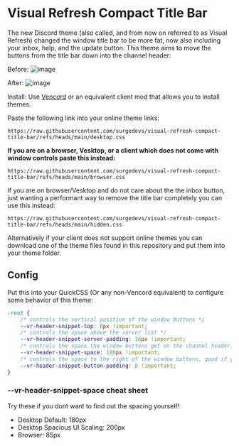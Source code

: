 # Visual Refresh Compact Title Bar

The new Discord theme (also called, and from now on referred to as Visual Refresh) changed the window title bar to be more fat, now also including your inbox, help, and the update button.
This theme aims to move the buttons from the title bar down into the channel header:

Before:
![image](https://github.com/user-attachments/assets/4fd945aa-b31f-4f56-9e67-099efc8b8630)

After:
![image](https://github.com/user-attachments/assets/1a0a3718-dc30-411f-9404-579f5ed65509)

Install:
Use [Vencord](https://github.com/Vendicated/Vencord) or an equivalent client mod that allows you to install themes.

Paste the following link into your online theme links:
```
https://raw.githubusercontent.com/surgedevs/visual-refresh-compact-title-bar/refs/heads/main/desktop.css
```

**If you are on a browser, Vesktop, or a client which does not come with window controls paste this instead:**
```
https://raw.githubusercontent.com/surgedevs/visual-refresh-compact-title-bar/refs/heads/main/browser.css
```
If you are on browser/Vesktop and do not care about the the inbox button, just wanting a performant way to remove the title bar completely you can use this instead:
```
https://raw.githubusercontent.com/surgedevs/visual-refresh-compact-title-bar/refs/heads/main/hidden.css
```

Alternatively if your client does not support online themes you can download one of the theme files found in this repository and put them into your theme folder.

## Config
Put this into your QuickCSS (Or any non-Vencord equivalent) to configure some behavior of this theme:
```css
:root {
    /* controls the vertical position of the window buttons */
    --vr-header-snippet-top: 0px !important;
    /* controls the space above the server list */
    --vr-header-snippet-server-padding: 16px !important;
    /* controls the space the window buttons get on the channel header, experiment around with this if you get gaps or the buttons overlap! */
    --vr-header-snippet-space: 180px !important;
    /* controls the space to the right of the window buttons, good if you are using themes like midnight which add padding to the bar */
    --vr-header-snippet-button-padding: 0 !important;
}
```
### --vr-header-snippet-space cheat sheet
Try these if you dont want to find out the spacing yourself!

- Desktop Default: 180px
- Desktop Spacious UI Scaling: 200px
- Browser: 85px

